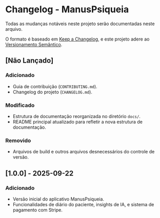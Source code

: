 # Changelog - ManusPsiqueia

Todas as mudanças notáveis neste projeto serão documentadas neste arquivo.

O formato é baseado em [Keep a Changelog](https://keepachangelog.com/en/1.0.0/), e este projeto adere ao [Versionamento Semântico](https://semver.org/spec/v2.0.0.html).

## [Não Lançado]

### Adicionado
- Guia de contribuição (`CONTRIBUTING.md`).
- Changelog do projeto (`CHANGELOG.md`).

### Modificado
- Estrutura de documentação reorganizada no diretório `docs/`.
- README principal atualizado para refletir a nova estrutura de documentação.

### Removido
- Arquivos de build e outros arquivos desnecessários do controle de versão.

## [1.0.0] - 2025-09-22

### Adicionado
- Versão inicial do aplicativo ManusPsiqueia.
- Funcionalidades de diário do paciente, insights de IA, e sistema de pagamento com Stripe.

